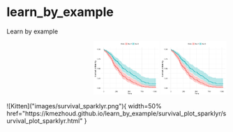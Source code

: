 # learn_by_example
Learn by example

<p align="right">
  <img src="images/survival_sparklyr.png" width="150" title="Survival plot Spark" href="https://kmezhoud.github.io/learn_by_example/survival_plot_sparklyr/survival_plot_sparklyr.html">
  <img src="images/survival_sparklyr.png" width="150" title="Survival plot Spark">
</p>
![Kitten]("images/survival_sparklyr.png"){
width=50% 
href="https://kmezhoud.github.io/learn_by_example/survival_plot_sparklyr/survival_plot_sparklyr.html" 
}
